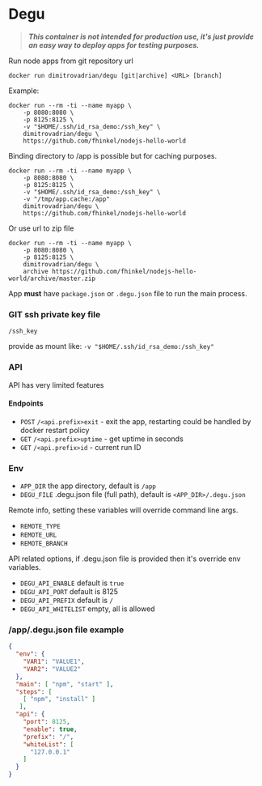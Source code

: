 # Degu

> ***This container is not intended for production use, it's just provide an easy way to deploy apps for testing purposes.***


Run node apps from git repository url

```
docker run dimitrovadrian/degu [git|archive] <URL> [branch]
```

Example:

```
docker run --rm -ti --name myapp \
    -p 8080:8080 \
    -p 8125:8125 \
    -v "$HOME/.ssh/id_rsa_demo:/ssh_key" \
    dimitrovadrian/degu \
    https://github.com/fhinkel/nodejs-hello-world
```

Binding directory to /app is possible but for caching purposes.

```
docker run --rm -ti --name myapp \
    -p 8080:8080 \
    -p 8125:8125 \
    -v "$HOME/.ssh/id_rsa_demo:/ssh_key" \
    -v "/tmp/app.cache:/app"
    dimitrovadrian/degu \
    https://github.com/fhinkel/nodejs-hello-world
```

Or use url to zip file

```
docker run --rm -ti --name myapp \
    -p 8080:8080 \
    -p 8125:8125 \
    dimitrovadrian/degu \
    archive https://github.com/fhinkel/nodejs-hello-world/archive/master.zip
```

App **must** have `package.json` or `.degu.json` file to run the main process.

### GIT ssh private key file
`/ssh_key`

provide as mount like: `-v "$HOME/.ssh/id_rsa_demo:/ssh_key"`

### API

API has very limited features

#### Endpoints
* `POST` `/<api.prefix>exit` - exit the app, restarting could be handled by docker restart policy
* `GET` `/<api.prefix>uptime` - get uptime in seconds
* `GET` `/<api.prefix>id` - current run ID


### Env

* `APP_DIR` the app directory, default is `/app`
* `DEGU_FILE` .degu.json file (full path), default is `<APP_DIR>/.degu.json`

Remote info, setting these variables will override command line args.
* `REMOTE_TYPE`
* `REMOTE_URL`
* `REMOTE_BRANCH`

API related options, if .degu.json file is provided then it's override env variables.
* `DEGU_API_ENABLE` default is `true`
* `DEGU_API_PORT` default is 8125
* `DEGU_API_PREFIX` default is `/`
* `DEGU_API_WHITELIST` empty, all is allowed

### /app/.degu.json file example

```json
{
  "env": {
    "VAR1": "VALUE1",
    "VAR2": "VALUE2"
  },
  "main": [ "npm", "start" ],
  "steps": [
    [ "npm", "install" ]
   ],
  "api": {
    "port": 8125,
    "enable": true,
    "prefix": "/",
    "whiteList": [
      "127.0.0.1"
    ]
  }
}

```
